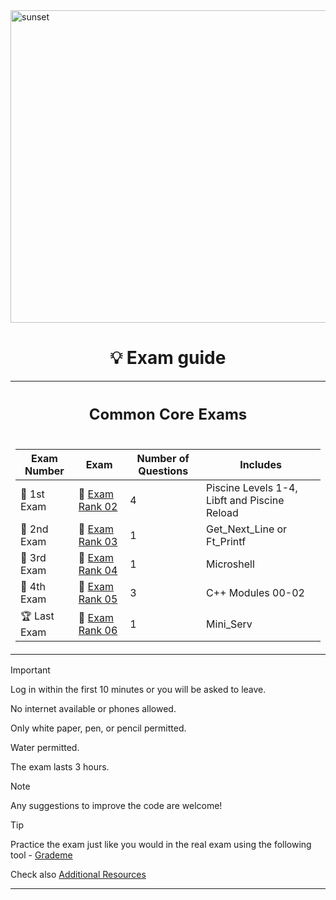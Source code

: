 <img src="../../Wallpaper/Sunset.gif" alt="sunset" width="1000" height="500">


<div align="center">

# 💡 Exam guide


<table>
<tr>
<th align="center"><h2>Common Core Exams</h2></th>
</tr>
<tr>
<td>

| Exam Number | Exam | Number of Questions | Includes |
|--|--|--|--|
| 🥇 1st Exam | 📝 [Exam Rank 02](.github/Exam_rank_2) | 4 | Piscine Levels 1-4, Libft and Piscine Reload |
| 🥈 2nd Exam | 📘 [Exam Rank 03](.github/Exam_rank_3) | 1 | Get_Next_Line or Ft_Printf |
| 🥉 3rd Exam | 📕 [Exam Rank 04](.github/Exam_rank_4) | 1 | Microshell |
| 🏅 4th Exam | 📗 [Exam Rank 05](.github/Exam_rank_5) | 3 | C++ Modules 00-02 |
| 🏆 Last Exam | 📙 [Exam Rank 06](.github/Exam_rank_6) | 1 | Mini_Serv |

</td>
    </tr>
  </table>
</div>




> [!IMPORTANT]
> Log in within the first 10 minutes or you will be asked to leave.
>
> No internet available or phones allowed.
>
> Only white paper, pen, or pencil permitted.
>
> Water permitted.
>
> The exam lasts 3 hours.



> [!NOTE]
> Any suggestions to improve the code are welcome!



> [!TIP]
>  Practice the exam just like you would in the real exam using the following tool - [Grademe](https://grademe.fr/)
>
> Check also [Additional Resources](.github/Resources)




---
